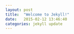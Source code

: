 ```yaml
---
layout: post
title:  "Welcome to Jekyll!"
date:   2015-02-12 13:46:40
categories: jekyll update
---
```




